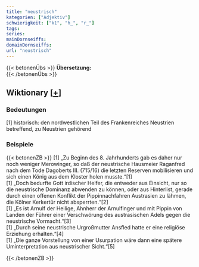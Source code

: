 ```yaml
---
title: "neustrisch"
kategorien: ["Adjektiv"]
schwierigkeit: ["k1", "h_", "r_"]
tags:
series:
mainDornseiffs:
domainDornseiffs:
url: "neustrisch"
---
```


{{< betonenÜbs >}}
**Übersetzung:**  
{{< /betonenÜbs >}}

## Wiktionary [[+](https://de.wiktionary.org/wiki/neustrisch)]

### Bedeutungen
[1] historisch: den nordwestlichen Teil des Frankenreiches Neustrien betreffend, zu Neustrien gehörend  

### Beispiele
{{< betonenZB >}}
[1] „Zu Beginn des 8. Jahrhunderts gab es daher nur noch weniger Merowinger, so daß der neustrische Hausmeier Raganfred nach dem Tode Dagoberts III. (715/16) die letzten Reserven mobilisieren und sich einen König aus dem Kloster holen musste.“[1]  
[1] „Doch bedurfte Gott irdischer Helfer, die entweder aus Einsicht, nur so die neustrische Dominanz abwenden zu können, oder aus Hinterlist, gerade durch einen offenen Konflikt der Pippinnachfahren Austrasien zu lähmen, die Kölner Kerkertür nicht absperrten.“[2]  
[1] „Es ist Arnulf der Heilige, Ahnherr der Arnulfinger und mit Pippin von Landen der Führer einer Verschwörung des austrasischen Adels gegen die neustrische Vormacht.“[3]  
[1] „Durch seine neustrische Urgroßmutter Ansfled hatte er eine religiöse Erziehung erhalten.“[4]  
[1] „Die ganze Vorstellung von einer Usurpation wäre dann eine spätere Uminterpretation aus neustrischer Sicht.“[5]  

{{< /betonenZB >}}

